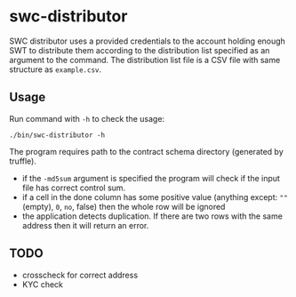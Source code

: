 # swc-distributor

SWC distributor uses a provided credentials to the account holding enough SWT to distribute them according to the distribution list specified as an argument to the command. The distribution list file is a CSV file with same structure as `example.csv`.

## Usage

Run command with `-h` to check the usage:

	./bin/swc-distributor -h

The program requires path to the contract schema directory (generated by truffle).

+ if the `-md5sum` argument is specified the program will check if the input file has correct control sum.
+ if a cell in the done column has some positive value (anything except: `""` (empty), `0`, `no`, false) then the whole row will be ignored
+ the application detects duplication. If there are two rows with the same address then it will return an error.


## TODO

+ crosscheck for correct address
+ KYC check
